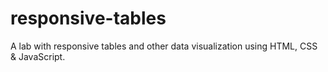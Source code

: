 # responsive-tables
A lab with responsive tables and other data visualization using HTML, CSS &amp; JavaScript.
